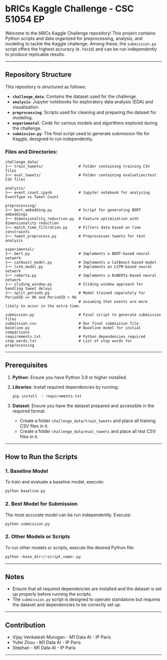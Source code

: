 # bRICs Kaggle Challenge - CSC 51054 EP

Welcome to the bRICs Kaggle Challenge repository! This project contains Python scripts and data organized for
preprocessing, analysis, and modeling to tackle the Kaggle challenge. Among these, the `submission.py` script offers the
highest accuracy (```0.74218```) and can be run independently to produce replicable results.

---

## Repository Structure

This repository is structured as follows:

- **`challenge_data`**: Contains the dataset used for the challenge.
- **`analysis`**: Jupyter notebooks for exploratory data analysis (EDA) and visualization.
- **`preprocessing`**: Scripts used for cleaning and preparing the dataset for modeling.
- **`experimental`**: Code for various models and algorithms explored during the challenge.
- **`submission.py`**: The final script used to generate submission file for Kaggle, designed to run independently.

### Files and Directories:

```
challenge_data/
├── train_tweets/                # Folder containing training CSV files
├── eval_tweets/                 # Folder containing evaluation/test CSV files

analysis/
├── event_count.ipynb            # Jupyter notebook for analyzing EventType vs Tweet Count

preprocessing/
├── bert_embedding.py            # Script for generating BERT embeddings
├── dimensionality_reduction.py  # Feature optimization with dimensionality reduction
├── match_time_filtration.py     # Filters data based on time constraints
├── tweet_preprocess.py          # Preprocesses tweets for text analysis

experimental/
├── bert.py                      # Implements a BERT-based neural network
├── catboost_model.py            # Implements a CatBoost-based model
├── lstm_model.py                # Implements an LSTM-based neural network
├── roberta.py                   # Implements a RoBERTa-based neural network
├── sliding_window.py            # Sliding window approach for handling tweet delays
├── split_periods.py             # Model trained separately for PeriodID =< 96 and PeriodID > 96
                                 # assuming that events are more likely to occur in the extra time.

submission.py                    # Final script to generate submission files
submission.csv                   # Our final submission file
baseline.py                      # Baseline model for initial comparisons
requirements.txt                 # Python dependencies required
stop_words.txt                   # List of stop words for preprocessing
```

---

## Prerequisites

1. **Python**: Ensure you have Python 3.9 or higher installed.
2. **Libraries**: Install required dependencies by running:

    ```bash
    pip install -r requirements.txt
    ```

3. **Dataset**: Ensure you have the dataset prepared and accessible in the required format.
    - Create a folder `challenge_data/train_tweets` and place all training CSV files in it.
    - Create a folder `challenge_data/eval_tweets` and place all test CSV files in it.

---

## How to Run the Scripts

### 1. **Baseline Model**

To train and evaluate a baseline model, execute:

   ```bash
   python baseline.py
   ```

### 2. **Best Model for Submission**

The most accurate model can be run independently. Execute:

   ```bash
   python submission.py
   ```

### 2. **Other Models or Scripts**

To run other models or scripts, execute the desired Python file:

   ```bash
   python <base_dir>/<script_name>.py
   ```

---

## Notes

- Ensure that all required dependencies are installed and the dataset is set up properly before running the scripts.
- The `submission.py` script is designed to operate standalone but requires the dataset and dependencies to be correctly
  set up.

---

## Contribution

- Vijay Venkatesh Murugan - M1 Data AI - IP Paris
- Yufei Zhou - M1 Data AI - IP Paris
- Stephan - M1 Data AI - IP Paris

---
